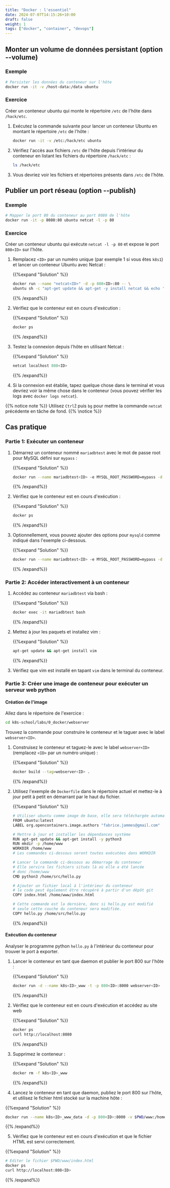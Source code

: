 ```yaml
---
title: "Docker : l'essentiel"
date: 2024-07-07T14:15:26+10:00
draft: false
weight: 1
tags: ["docker", "container", "devops"]
---
```


## Monter un volume de données persistant (option --volume)

### Exemple

```bash
# Persister les données du conteneur sur l'hôte
docker run -it -v /host-data:/data ubuntu
```

### Exercice

Créer un conteneur ubuntu qui monte le répertoire `/etc` de l'hôte dans `/hack/etc`.

1. Exécutez la commande suivante pour lancer un conteneur Ubuntu en montant le répertoire `/etc` de l'hôte :

   ```bash
   docker run -it -v /etc:/hack/etc ubuntu
   ```

2. Vérifiez l'accès aux fichiers `/etc` de l'hôte depuis l'intérieur du conteneur en listant les fichiers du répertoire `/hack/etc` :

   ```bash
   ls /hack/etc
   ```

3. Vous devriez voir les fichiers et répertoires présents dans `/etc` de l'hôte.

## Publier un port réseau (option --publish)

### Exemple

```bash
# Mapper le port 80 du conteneur au port 8080 de l'hôte
docker run -it -p 8080:80 ubuntu netcat -l -p 80
```

### Exercice

Créer un conteneur ubuntu qui exécute `netcat -l -p 80` et expose le port `808<ID>` sur l'hôte.

1. Remplacez `<ID>` par un numéro unique (par exemple 1 si vous êtes `k8s1`) et lancer un conteneur Ubuntu avec Netcat :


   {{%expand "Solution" %}}
   ```bash
   docker run --name "netcat<ID>" -d -p 808<ID>:80 -- \
   ubuntu sh -c "apt-get update && apt-get -y install netcat && echo 'Run netcat' && netcat -l -p 80"
   ```
   {{% /expand%}}

2. Vérifiez que le conteneur est en cours d'exécution :

   {{%expand "Solution" %}}
   ```bash
   docker ps
   ```
   {{% /expand%}}

3. Testez la connexion depuis l'hôte en utilisant Netcat :

   {{%expand "Solution" %}}
   ```bash
   netcat localhost 808<ID>
   ```
   {{% /expand%}}

4. Si la connexion est établie, tapez quelque chose dans le terminal et vous devriez voir la même chose dans le conteneur (vous pouvez vérifier les logs avec `docker logs netcat`).

{{% notice note %}}
Utilisez `CtrlẐ` puis `bg` pour mettre la commande `netcat` précédente en tâche de fond.
{{% \notice %}}


## Cas pratique

### Partie 1: Exécuter un conteneur

1. Démarrez un conteneur nommé `mariadbtest` avec le mot de passe root pour MySQL défini sur `mypass` :

   {{%expand "Solution" %}}
   ```bash
   docker run --name mariadbtest<ID> -e MYSQL_ROOT_PASSWORD=mypass -d mariadb
   ```
   {{% /expand%}}

2. Vérifiez que le conteneur est en cours d'exécution :

   {{%expand "Solution" %}}
   ```bash
   docker ps
   ```
   {{% /expand%}}

3. Optionnellement, vous pouvez ajouter des options pour `mysqld` comme indiqué dans l'exemple ci-dessous.

   {{%expand "Solution" %}}
   ```bash
   docker run --name mariadbtest<ID> -e MYSQL_ROOT_PASSWORD=mypass -d mariadb --log-bin --binlog-format=MIXED
   ```
   {{% /expand%}}

### Partie 2: Accéder interactivement à un conteneur

1. Accédez au conteneur `mariadbtest` via bash :

   {{%expand "Solution" %}}
   ```bash
   docker exec -it mariadbtest bash
   ```
   {{% /expand%}}

2. Mettez à jour les paquets et installez vim :

   {{%expand "Solution" %}}
   ```bash
   apt-get update && apt-get install vim
   ```
   {{% /expand%}}

3. Vérifiez que vim est installé en tapant `vim` dans le terminal du conteneur.

### Partie 3: Créer une image de conteneur pour exécuter un serveur web python

#### Création de l'image

Allez dans le répertoire de l'exercice :

```bash
cd k8s-school/labs/0_docker/webserver
```

Trouvez la commande pour construire le conteneur et le taguer avec le label `webserver<ID>`.

1. Construisez le conteneur et taguez-le avec le label `webserver<ID>` (remplacez `<ID>` par un numéro unique) :

   {{%expand "Solution" %}}
   ```bash
   docker build --tag=webserver<ID> .
   ```
   {{% /expand%}}

2. Utilisez l'exemple de `Dockerfile` dans le répertoire actuel et mettez-le à jour petit à petit en démarrant par le haut du fichier.

   {{%expand "Solution" %}}
   ```bash
   # Utiliser ubuntu comme image de base, elle sera téléchargée automatiquement
   FROM ubuntu:latest
   LABEL org.opencontainers.image.authors "fabrice.jammes@gmail.com"

   # Mettre à jour et installer les dépendances système
   RUN apt-get update && apt-get install -y python3
   RUN mkdir -p /home/www
   WORKDIR /home/www
   # Les commandes ci-dessous seront toutes exécutées dans WORKDIR

   # Lancer la commande ci-dessous au démarrage du conteneur
   # Elle servira les fichiers situés là où elle a été lancée
   # donc /home/www
   CMD python3 /home/src/hello.py

   # Ajouter un fichier local à l'intérieur du conteneur
   # le code peut également être récupéré à partir d'un dépôt git
   COPY index.html /home/www/index.html

   # Cette commande est la dernière, donc si hello.py est modifié
   # seule cette couche du conteneur sera modifiée.
   COPY hello.py /home/src/hello.py
   ```
   {{% /expand%}}

#### Exécution du conteneur

Analyser le programme python `hello.py` à l'intérieur du conteneur pour trouver le port à exporter.

1. Lancer le conteneur en tant que daemon et publier le port 800<ID> sur l'hôte :

   {{%expand "Solution" %}}
   ```bash
   docker run -d --name k8s<ID>_www -t -p 800<ID>:8000 webserver<ID>
   ```
   {{% /expand%}}

2. Vérifiez que le conteneur est en cours d'exécution et accédez au site web

   {{%expand "Solution" %}}
   ```bash
   docker ps
   curl http://localhost:8080
   ```
   {{% /expand%}}

3. Supprimez le conteneur :

   {{%expand "Solution" %}}
   ```bash
   docker rm -f k8s<ID>_www
   ```
   {{% /expand%}}

4. Lancez le conteneur en tant que daemon, publiez le port 800<ID> sur l'hôte, et utilisez le fichier html stocké sur la machine hôte :

{{%expand "Solution" %}}
   ```bash
   docker run --name k8s<ID>_www_data -d -p 800<ID>:8000 -v $PWD/www:/home/www webserver<ID>
   ```
{{% /expand%}}

5. Vérifiez que le conteneur est en cours d'exécution et que le fichier HTML est servi correctement.

{{%expand "Solution" %}}
   ```bash
   # Editer le fichier $PWD/www/index.html
   docker ps
   curl http://localhost:808<ID>
   ```
{{% /expand%}}
